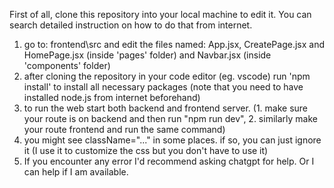 First of all, clone this repository into your local machine to edit it. You can search detailed instruction on how to do that from internet. 
1. go to: frontend\src and edit the files named: App.jsx, CreatePage.jsx and HomePage.jsx (inside 'pages' folder) and Navbar.jsx (inside 'components' folder)
2. after cloning the repository in your code editor (eg. vscode) run 'npm install' to install all necessary packages (note that you need to have installed node.js from internet beforehand)
3. to run the web start both backend and frontend server. (1. make sure your route is on backend and then run "npm run dev", 2. similarly make your route frontend and run the same command)
4. you might see className="..." in some places. if so, you can just ignore it (I use it to customize the css but you don't have to use it)
5. If you encounter any error I'd recommend asking chatgpt for help. Or I can help if I am available.
